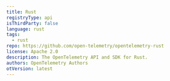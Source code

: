 ```yaml
---
title: Rust
registryType: api
isThirdParty: false
language: rust
tags:
  - rust
repo: https://github.com/open-telemetry/opentelemetry-rust
license: Apache 2.0
description: The OpenTelemetry API and SDK for Rust.
authors: OpenTelemetry Authors
otVersion: latest
---
```

